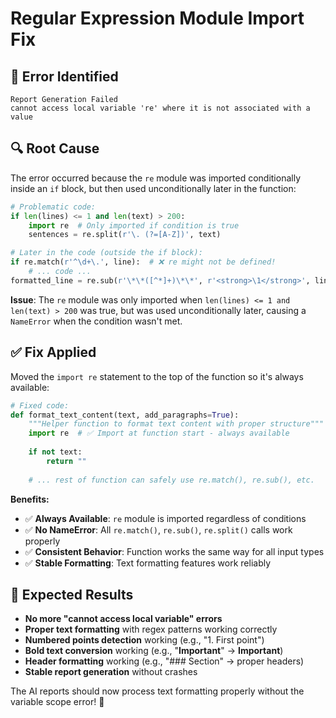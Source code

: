 # Regular Expression Module Import Fix

## 🐛 **Error Identified**
```
Report Generation Failed
cannot access local variable 're' where it is not associated with a value
```

## 🔍 **Root Cause**
The error occurred because the `re` module was imported conditionally inside an `if` block, but then used unconditionally later in the function:

```python
# Problematic code:
if len(lines) <= 1 and len(text) > 200:
    import re  # Only imported if condition is true
    sentences = re.split(r'\. (?=[A-Z])', text)

# Later in the code (outside the if block):
if re.match(r'^\d+\.', line):  # ❌ re might not be defined!
    # ... code ...
formatted_line = re.sub(r'\*\*([^*]+)\*\*', r'<strong>\1</strong>', line)  # ❌ re might not be defined!
```

**Issue**: The `re` module was only imported when `len(lines) <= 1 and len(text) > 200` was true, but was used unconditionally later, causing a `NameError` when the condition wasn't met.

## ✅ **Fix Applied**
Moved the `import re` statement to the top of the function so it's always available:

```python
# Fixed code:
def format_text_content(text, add_paragraphs=True):
    """Helper function to format text content with proper structure"""
    import re  # ✅ Import at function start - always available
    
    if not text:
        return ""
    
    # ... rest of function can safely use re.match(), re.sub(), etc.
```

**Benefits:**
- ✅ **Always Available**: `re` module is imported regardless of conditions
- ✅ **No NameError**: All `re.match()`, `re.sub()`, `re.split()` calls work properly  
- ✅ **Consistent Behavior**: Function works the same way for all input types
- ✅ **Stable Formatting**: Text formatting features work reliably

## 🎯 **Expected Results**
- **No more "cannot access local variable" errors**
- **Proper text formatting** with regex patterns working correctly
- **Numbered points detection** working (e.g., "1. First point")  
- **Bold text conversion** working (e.g., "**Important**" → **Important**)
- **Header formatting** working (e.g., "### Section" → proper headers)
- **Stable report generation** without crashes

The AI reports should now process text formatting properly without the variable scope error! 🎉
